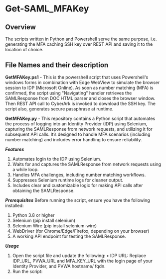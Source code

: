 #    Get-SAML_MFAKey

##    Overview
The scripts written in Python and Powershell serve the same purpose, i.e. generating the MFA caching SSH key over REST API and saving it to the location of choice.

##    File Names and their description

**GetMFAKey.ps1** - This is the powershell script that uses Powershell's windows forms in combination with Edge WebView to simulate the browser session to IDP (Microsoft Online). 
As soon as number matching (MFA) is confirmed, the script using "Navigating" handler retrieves the SAMLResponse from DOC HTML parser and closes the browser window. Then REST API call to CyberArk is invoked to download the SSH key. The script also, generates secure passphrase at runtime.

**GetMFAKey.py** - This repository contains a Python script that automates the process of logging into an Identity Provider (IDP) using Selenium, capturing the SAMLResponse from network requests, and utilizing it for subsequent API calls. It’s designed to handle MFA scenarios (including number matching) and includes error handling to ensure reliability.

***Features***
1. Automates login to the IDP using Selenium.
2. Waits for and captures the SAMLResponse from network requests using a while loop.
3. Handles MFA challenges, including number matching workflows.
4. Suppresses Selenium runtime logs for cleaner output.
5. Includes clear and customizable logic for making API calls after obtaining the SAMLResponse.

***Prerequisites***
Before running the script, ensure you have the following installed:
1. Python 3.8 or higher
2. Selenium (pip install selenium)
3. Selenium Wire (pip install selenium-wire)
4. WebDriver (for Chrome/Edge/Firefox, depending on your browser)
5. A working API endpoint for testing the SAMLResponse.

***Usage***
1. Open the script file and update the following:
• IDP URL: Replace IDP_URL, PVWA_URL and MFA_KEY_URL with the login page of your Identity Provider, and PVWA hostname/ fqdn.
2. Run the script:
